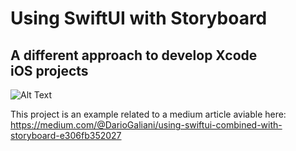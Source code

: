 # **Using SwiftUI with Storyboard**

## **A different approach to develop Xcode iOS projects**

![Alt Text](https://media.giphy.com/media/YB40bkvoxDPTRRkbL4/giphy.gif)

This project is an example related to a medium article aviable here:
https://medium.com/@DarioGaliani/using-swiftui-combined-with-storyboard-e306fb352027
